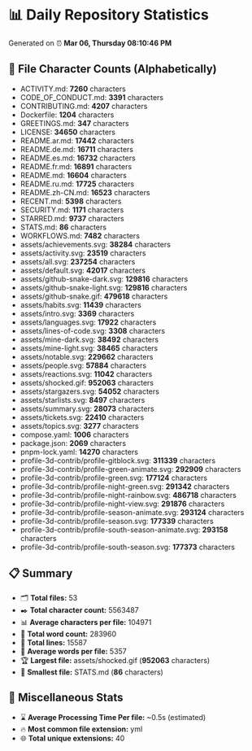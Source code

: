 # 📊 Daily Repository Statistics
Generated on ⏰ **Mar 06, Thursday 08:10:46 PM**

## 📂 File Character Counts (Alphabetically)
- ACTIVITY.md: **7260** characters
- CODE_OF_CONDUCT.md: **3391** characters
- CONTRIBUTING.md: **4207** characters
- Dockerfile: **1204** characters
- GREETINGS.md: **347** characters
- LICENSE: **34650** characters
- README.ar.md: **17442** characters
- README.de.md: **16711** characters
- README.es.md: **16732** characters
- README.fr.md: **16891** characters
- README.md: **16604** characters
- README.ru.md: **17725** characters
- README.zh-CN.md: **16523** characters
- RECENT.md: **5398** characters
- SECURITY.md: **1171** characters
- STARRED.md: **9737** characters
- STATS.md: **86** characters
- WORKFLOWS.md: **7482** characters
- assets/achievements.svg: **38284** characters
- assets/activity.svg: **23519** characters
- assets/all.svg: **237254** characters
- assets/default.svg: **42017** characters
- assets/github-snake-dark.svg: **129816** characters
- assets/github-snake-light.svg: **129816** characters
- assets/github-snake.gif: **479618** characters
- assets/habits.svg: **11439** characters
- assets/intro.svg: **3369** characters
- assets/languages.svg: **17922** characters
- assets/lines-of-code.svg: **3308** characters
- assets/mine-dark.svg: **38492** characters
- assets/mine-light.svg: **38465** characters
- assets/notable.svg: **229662** characters
- assets/people.svg: **57884** characters
- assets/reactions.svg: **11042** characters
- assets/shocked.gif: **952063** characters
- assets/stargazers.svg: **54052** characters
- assets/starlists.svg: **8497** characters
- assets/summary.svg: **28073** characters
- assets/tickets.svg: **22410** characters
- assets/topics.svg: **3277** characters
- compose.yaml: **1006** characters
- package.json: **2069** characters
- pnpm-lock.yaml: **14270** characters
- profile-3d-contrib/profile-gitblock.svg: **311339** characters
- profile-3d-contrib/profile-green-animate.svg: **292909** characters
- profile-3d-contrib/profile-green.svg: **177124** characters
- profile-3d-contrib/profile-night-green.svg: **291342** characters
- profile-3d-contrib/profile-night-rainbow.svg: **486718** characters
- profile-3d-contrib/profile-night-view.svg: **291876** characters
- profile-3d-contrib/profile-season-animate.svg: **293124** characters
- profile-3d-contrib/profile-season.svg: **177339** characters
- profile-3d-contrib/profile-south-season-animate.svg: **293158** characters
- profile-3d-contrib/profile-south-season.svg: **177373** characters

## 📋 Summary
- 🗂️ **Total files:** 53
- ✒️ **Total character count:** 5563487
- 📊 **Average characters per file:** 104971
- 📝 **Total word count:** 283960
- 🧾 **Total lines:** 15587
- 📐 **Average words per file:** 5357
- 🏆 **Largest file:** assets/shocked.gif (**952063** characters)
- 🥉 **Smallest file:** STATS.md (**86** characters)

## 🌟 Miscellaneous Stats
- ⌛ **Average Processing Time Per file:** ~0.5s (estimated)
- 🔥 **Most common file extension:** yml
- 🌐 **Total unique extensions:** 40
